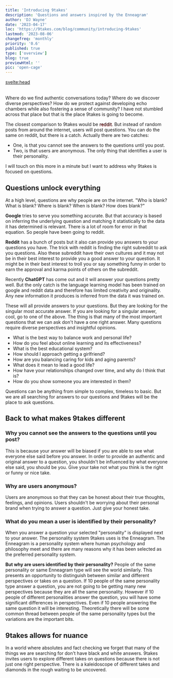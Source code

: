 ```yaml
---
title: 'Introducing 9takes'
description: 'Questions and answers inspired by the Enneagram'
author: 'DJ Wayne'
date: '2023-04-17'
loc: 'https://9takes.com/blog/community/introducing-9takes'
lastmod: '2023-08-06'
changefreq: 'monthly'
priority: '0.6'
published: true
type: ['overview']
blog: true
previewHtml: ''
pic: 'open-cage'
---
```


<svelte:head>

<meta property="og:image" content="https://9takes.com/blogs/open-cage-color.webp" />
  <link rel="canonical" href="https://9takes.com/blog/community/introducing-9takes">
</svelte:head>

<script>
	import  PopCard  from "../../lib/components/atoms/PopCard.svelte";
</script>

<!-- big long panel of people experiencing anger fear and shame -->

<!-- ## Discover the Power of Nine Perspectives -->

<div
	style="display: flex;
    justify-content: center;
margin: 1rem 0;"
>
 <PopCard
		image={`/blogs/open-cage.webp`}
		showIcon={false}
		tint={true}
		displayText=""
		altText="scenic view of a person working on a computer in the jungle"
		subtext=""
	/>
</div>

<p class="firstLetter">Where do we find authentic conversations today? Where do we discover diverse perspectives? How do we protect against developing echo chambers while also fostering a sense of community? I have not stumbled across that place but that is the place 9takes is going to become.<p>

The closest comparison to 9takes would be <span style="text-shadow: .5px .5px #E0373C;">reddit</span>. But instead of random posts from around the internet, users will post questions. You can do the same on reddit, but there is a catch. Actually there are two catches:

- One, is that you cannot see the answers to the questions until you post.
- Two, is that users are anonymous. The only thing that identifies a user is their personality.

I will touch on this more in a minute but I want to address why 9takes is focused on questions.

## Questions unlock everything

At a high level, questions are why people are on the internet. "Who is blank? What is blank? Where is blank? When is blank? How does blank?"

**Google** tries to serve you something accurate. But that accuracy is based on inferring the underlying question and matching it statistically to the data it has determined is relevant. There is a lot of room for error in that equation. So people have been going to reddit.

**Reddit** has a bunch of posts but it also can provide you answers to your questions you have. The trick with reddit is finding the right subreddit to ask you questions. Also these subreddit have their own cultures and it may not be in their best interest to provide you a good answer to your question. It might be in their best interest to troll you or say something funny in order to earn the approval and karma points of others on the subreddit.

Recently **ChatGPT** has come out and it will answer your questions pretty well. But the only catch is the language learning model has been trained on google and reddit data and therefore has limited creativity and originality. Any new information it produces is inferred from the data it was trained on.

These will all provide answers to your questions. But they are looking for the singular most accurate answer. If you are looking for a singular answer, cool, go to one of the above. The thing is that many of the most important questions that we can ask don't have a one right answer. Many questions require diverse perspectives and insightful opinions.

- What is the best way to balance work and personal life?
- How do you feel about online learning and its effectiveness?
- What is the best educational system?
- How should I approach getting a girlfriend?
- How are you balancing caring for kids and aging parents?
- What does it mean to lead a good life?
- How have your relationships changed over time, and why do I think that is?
- How do you show someone you are interested in them?

Questions can be anything from simple to complex, timeless to basic. But we are all searching for answers to our questions and 9takes will be the place to ask questions.

## Back to what makes 9takes different

### Why you cannot see the answers to the questions until you post?

This is because your answer will be biased if you are able to see what everyone else said before you answer. In order to provide an authentic and original answer to a question, you shouldn't be influenced by what everyone else said, you should be you. Give your take not what you think is the right or funny or nice take.

### Why are users anonymous?

Users are anonymous so that they can be honest about their true thoughts, feelings, and opinions. Users shouldn't be worrying about their personal brand when trying to answer a question. Just give your honest take.

### What do you mean a user is identified by their personality?

When you answer a question your selected "personality" is displayed next to your answer. The personality system 9takes uses is the Enneagram. The Enneagram is a personality system where human psychology and philosophy meet and there are many reasons why it has been selected as the preferred personality system.

**But why are users identified by their personality?** People of the same personality or same Enneagram type will see the world similarly. This presents an opportunity to distinguish between similar and different perspectives or takes on a question. If 10 people of the same personality type answer a question, you are not going to be getting many new perspectives because they are all the same personality. However if 10 people of different personalities answer the question, you will have some significant differences in perspectives. Even if 10 people answering the same question it will be interesting. Theoretically there will be some common thread between people of the same personality types but the variations are the important bits.

## 9takes allows for nuance

In a world where absolutes and fact checking we forget that many of the things we are searching for don't have black and white answers. 9takes invites users to explore different takes on questions because there is not just one right perspective. There is a kaleidoscope of different takes and diamonds in the rough waiting to be uncovered.

 <!-- But most of our time on the internet is spent searching for the answers to our 
However all  -->

<!-- the first step for doing everything. Determining that the world revolved around the sun started out by questioning the status quo

When we search something on google, yes we often type in phrases, but we are asking a questions and looking for answers. "Where is this, how do I that, what is the best blank..." Google tries to serve you something accurate. But that accuracy is based on inferring the underlying question and matching it to statistically relevant data it already has. There is a lot of room for error in that equation and there is so much information that Google doen -->
<!--
Through the prism of the Enneagram's nine unique archetypes, 9takes fosters a dynamic and diverse community that values the richness of individual perspectives. It upholds the idea that every question has not one but many answers, each uniquely tinted by the personality of the respondent.

9takes takes us beyond the binary, into a realm where conversations blossom with authentic voices, unbiased by the opinions of others. Where we can see and appreciate the patterns and divergences in how different personality types approach the same question. In this beautifully intricate tapestry of human connection, every thread matters, every 'take' counts.

Through 9takes, we delve into the nuanced world of human psychology, fostering mutual understanding, inviting personal growth, and cultivating a deeper sense of community. Indeed, it's more than a platform - it's a kaleidoscope of the human experience, each 'take' adding a new dimension to our collective understanding.

Join us on 9takes, where we celebrate the beauty of nuance in every conversation.




Embracing Authenticity: Encouraging Unbiased Responses
Setting 9takes apart is its novel approach to comment visibility. Until you add your voice to the conversation, the thoughts of others remain unseen, encouraging unbiased and authentic responses. In contrast to the echo chambers of many platforms, this innovation prompts users to actively contribute their own unique perspective before exploring the voices of others.

Delving into the Enneagram: Sorting Insights by Personality Type
The second unique facet of 9takes is drawn from the Enneagram's fascinating design - nine distinct personality archetypes. The platform lets you sift through comments filtered by these types, revealing intriguing patterns in thought and behavior. This feature enables connections with those who share similar perspectives while fostering a greater understanding of different viewpoints, reinforcing the sense of an open-minded community.

Harnessing the Power of Nine: 9takes in Today’s Polarized World
9takes takes its name from the Enneagram's nine archetypes, symbolizing the nine perspectives the platform welcomes. In a world torn between right or wrong, us or them, 9takes heralds a unique space for sincere and growth-oriented conversation. Here, no single perspective holds the monopoly of truth - only a spectrum of 'takes' on life's intriguing questions. -->

<!-- people not algorithms decide -->
<!-- would you rather ask chat gpt or poll 100 people -->
